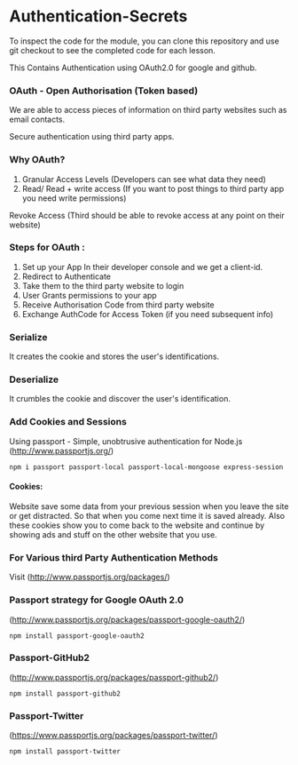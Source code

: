 # Authentication-Secrets

To inspect the code for the module, you can clone this repository and use git checkout to see the completed code for each lesson. 

This Contains Authentication using OAuth2.0 for google and github.

### OAuth - Open Authorisation (Token based)
We are able to access pieces of information on third party websites such as email contacts.

Secure authentication using third party apps.

### Why OAuth?
1. Granular Access Levels (Developers can see what data they need)
2. Read/ Read + write access (If you want to post things to third party app you need write permissions)


Revoke Access (Third should be able to revoke access at any point on their website)

### Steps for OAuth :
1. Set up your App In their developer console and we get a client-id. 
2. Redirect to Authenticate 
3. Take them to the third party website to login 
4. User Grants permissions to your app
5. Receive Authorisation Code from third party website
6. Exchange AuthCode for Access Token (if you need subsequent info)
	

### Serialize
It creates the cookie and stores the user's identifications.
	
### Deserialize 
It crumbles the cookie and discover the user's identification.
	
### Add Cookies and Sessions
Using passport - Simple, unobtrusive authentication for Node.js 
(http://www.passportjs.org/)


    npm i passport passport-local passport-local-mongoose express-session

	
#### Cookies: 
Website save some data from your previous session when you leave the site or get distracted. So that when you come next time it is saved already.
Also these cookies show you to come back to the website and continue by showing ads and stuff on the other website that you use.
	
### For Various third Party Authentication Methods
Visit (http://www.passportjs.org/packages/)

### Passport strategy for Google OAuth 2.0
(http://www.passportjs.org/packages/passport-google-oauth2/)

    npm install passport-google-oauth2

### Passport-GitHub2
(http://www.passportjs.org/packages/passport-github2/)

    npm install passport-github2

### Passport-Twitter
(https://www.passportjs.org/packages/passport-twitter/)

    npm install passport-twitter
